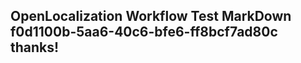 <properties
ms.topic="hero-topic"
ms.test1="hero-topic"
ms.test2="test"/>

## OpenLocalization Workflow Test MarkDown f0d1100b-5aa6-40c6-bfe6-ff8bcf7ad80c thanks!
